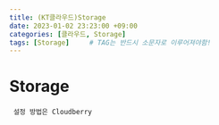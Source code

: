 ```yaml
---
title: (KT클라우드)Storage
date: 2023-01-02 23:23:00 +09:00
categories: [클라우드, Storage]
tags: [Storage]		# TAG는 반드시 소문자로 이루어져야함!
---
```


# Storage

```
 설정 방법은 Cloudberry
```